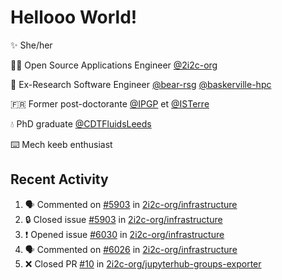 # Hellooo World!

✨ She/her

👩‍💻 Open Source Applications Engineer [@2i2c-org](https://2i2c.org/)

🐻 Ex-Research Software Engineer [@bear-rsg](https://github.com/bear-rsg) [@baskerville-hpc](https://github.com/baskerville-hpc) 

🇫🇷 Former post-doctorante [@IPGP](https://github.com/IPGP) et [@ISTerre](https://www.isterre.fr/) 

💧 PhD graduate [@CDTFluidsLeeds](https://fluid-dynamics.leeds.ac.uk/) 

⌨️ Mech keeb enthusiast 

## Recent Activity 

<!--START_SECTION:activity-->
1. 🗣 Commented on [#5903](https://github.com/2i2c-org/infrastructure/issues/5903#issuecomment-2866447759) in [2i2c-org/infrastructure](https://github.com/2i2c-org/infrastructure)
2. 🔒 Closed issue [#5903](https://github.com/2i2c-org/infrastructure/issues/5903) in [2i2c-org/infrastructure](https://github.com/2i2c-org/infrastructure)
3. ❗ Opened issue [#6030](https://github.com/2i2c-org/infrastructure/issues/6030) in [2i2c-org/infrastructure](https://github.com/2i2c-org/infrastructure)
4. 🗣 Commented on [#6026](https://github.com/2i2c-org/infrastructure/pull/6026#issuecomment-2862432165) in [2i2c-org/infrastructure](https://github.com/2i2c-org/infrastructure)
5. ❌ Closed PR [#10](https://github.com/2i2c-org/jupyterhub-groups-exporter/pull/10) in [2i2c-org/jupyterhub-groups-exporter](https://github.com/2i2c-org/jupyterhub-groups-exporter)
<!--END_SECTION:activity-->
